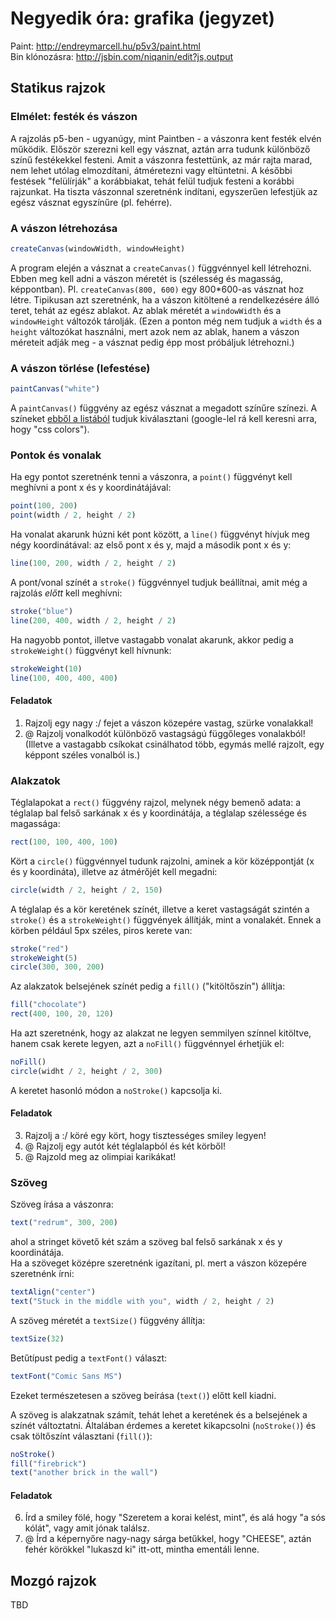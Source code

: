 # Negyedik óra: grafika (jegyzet)

Paint: http://endreymarcell.hu/p5v3/paint.html  
Bin klónozásra: http://jsbin.com/niqanin/edit?js,output  

## Statikus rajzok

### Elmélet: festék és vászon

A rajzolás p5-ben - ugyanúgy, mint Paintben - a vászonra kent festék elvén működik. Először szerezni kell egy vásznat, aztán arra tudunk különböző színű festékekkel festeni. Amit a vászonra festettünk, az már rajta marad, nem lehet utólag elmozdítani, átméretezni vagy eltüntetni. A későbbi festések "felülírják" a korábbiakat, tehát felül tudjuk festeni a korábbi rajzunkat. Ha tiszta vászonnal szeretnénk indítani, egyszerűen lefestjük az egész vásznat egyszínűre (pl. fehérre).  

### A vászon létrehozása

```JavaScript
createCanvas(windowWidth, windowHeight)
```

A program elején a vásznat a `createCanvas()` függvénnyel kell létrehozni. Ebben meg kell adni a vászon méretét is (szélesség és magasság, képpontban). Pl. `createCanvas(800, 600)` egy 800*600-as vásznat hoz létre. Tipikusan azt szeretnénk, ha a vászon kitöltené a rendelkezésére álló teret, tehát az egész ablakot. Az ablak méretét a `windowWidth` és a `windowHeight` változók tárolják. (Ezen a ponton még nem tudjuk a `width` és a `height` változókat használni, mert azok nem az ablak, hanem a vászon méreteit adják meg - a vásznat pedig épp most próbáljuk létrehozni.)  

### A vászon törlése (lefestése)

```JavaScript
paintCanvas("white")
```

A `paintCanvas()` függvény az egész vásznat a megadott színűre színezi. A színeket [ebből a listából](https://www.w3schools.com/cssref/css_colors.asp) tudjuk kiválasztani (google-lel rá kell keresni arra, hogy "css colors").

### Pontok és vonalak

Ha egy pontot szeretnénk tenni a vászonra, a `point()` függvényt kell meghívni a pont x és y koordinátájával:  
```JavaScript
point(100, 200)
point(width / 2, height / 2)
```

Ha vonalat akarunk húzni két pont között, a `line()` függvényt hívjuk meg négy koordinátával: az első pont x és y, majd a második pont x és y:  
```JavaScript
line(100, 200, width / 2, height / 2)
```

A pont/vonal színét a `stroke()` függvénnyel tudjuk beállítnai, amit még a rajzolás _előtt_ kell meghívni:  
```JavaScript
stroke("blue")
line(200, 400, width / 2, height / 2)
```

Ha nagyobb pontot, illetve vastagabb vonalat akarunk, akkor pedig a `strokeWeight()` függvényt kell hívnunk:  
```JavaScript
strokeWeight(10)
line(100, 400, 400, 400)
```


#### Feladatok
1. Rajzolj egy nagy :/ fejet a vászon közepére vastag, szürke vonalakkal!  
2. @ Rajzolj vonalkodót különböző vastagságú függőleges vonalakból! (Illetve a vastagabb csíkokat csinálhatod több, egymás mellé rajzolt, egy képpont széles vonalból is.)  

### Alakzatok

Téglalapokat a `rect()` függvény rajzol, melynek négy bemenő adata: a téglalap bal felső sarkának x és y koordinátája, a téglalap szélessége és magassága:  
```JavaScript
rect(100, 100, 400, 100)
```

Kört a `circle()` függvénnyel tudunk rajzolni, aminek a kör középpontját (x és y koordináta), illetve az átmérőjét kell megadni:  
```JavaScript
circle(width / 2, height / 2, 150)
```

A téglalap és a kör keretének színét, illetve a keret vastagságát szintén a `stroke()` és a `strokeWeight()` függvények állítják, mint a vonalakét. Ennek a körben például 5px széles, piros kerete van:  
```JavaScript
stroke("red")
strokeWeight(5)
circle(300, 300, 200)
```

Az alakzatok belsejének színét pedig a `fill()` ("kitöltőszín") állítja:  
```JavaScript
fill("chocolate")
rect(400, 100, 20, 120)
```

Ha azt szeretnénk, hogy az alakzat ne legyen semmilyen színnel kitöltve, hanem csak kerete legyen, azt a `noFill()` függvénnyel érhetjük el:  
```JavaScript
noFill()
circle(widht / 2, height / 2, 300)
```

A keretet hasonló módon a `noStroke()` kapcsolja ki.  

#### Feladatok
3. Rajzolj a :/ köré egy kört, hogy tisztességes smiley legyen!  
4. @ Rajzolj egy autót két téglalapból és két körből!  
5. @ Rajzold meg az olimpiai karikákat!  

### Szöveg

Szöveg írása a vászonra:  
```JavaScript
text("redrum", 300, 200)
```
ahol a stringet követő két szám a szöveg bal felső sarkának x és y koordinátája.  
Ha a szöveget középre szeretnénk igazítani, pl. mert a vászon közepére szeretnénk írni:  
```JavaScript
textAlign("center")
text("Stuck in the middle with you", width / 2, height / 2)
```

A szöveg méretét a `textSize()` függvény állítja:  
```JavaScript
textSize(32)
```

Betűtípust pedig a `textFont()` választ:  
```JavaScript
textFont("Comic Sans MS")
```

Ezeket természetesen a szöveg beírása (`text()`) előtt kell kiadni.  

A szöveg is alakzatnak számít, tehát lehet a keretének és a belsejének a színét változtatni. Általában érdemes a keretet kikapcsolni (`noStroke()`) és csak töltőszínt választani (`fill()`):  
```JavaScript
noStroke()
fill("firebrick")
text("another brick in the wall")
```

#### Feladatok
6. Írd a smiley fölé, hogy "Szeretem a korai kelést, mint", és alá hogy "a sós kólát", vagy amit jónak találsz.  
7. @ Írd a képernyőre nagy-nagy sárga betűkkel, hogy "CHEESE", aztán fehér körökkel "lukaszd ki" itt-ott, mintha ementáli lenne.  

## Mozgó rajzok

TBD


